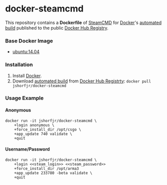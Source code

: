 # docker-steamcmd

This repository contains a **Dockerfile** of [SteamCMD](https://developer.valvesoftware.com/wiki/SteamCMD) for [Docker](https://www.docker.com)'s [automated build](https://hub.docker.com/r/jshorfjr/docker-steamcmd/) published to the public [Docker Hub Registry](https://registry.hub.docker.com).

### Base Docker Image
* [ubuntu:14.04](https://hub.docker.com/_/ubuntu/)

### Installation

1. Install [Docker](https://www.docker.com).
2. Download [automated build](https://hub.docker.com/r/jshorfjr/docker-steamcmd/~/dockerfile/) from [Docker Hub Registrty](https://registry.hub.docker.com/): `docker pull jshorfjr/docker-steamcmd`

### Usage Example
#### Anonymous
```
docker run -it jshorfjr/docker-steamcmd \
    +login anonymous \
    +force_install_dir /opt/csgo \
    +app_update 740 validate \
    +quit
```
#### Username/Password
```
docker run -it jshorfjr/docker-steamcmd \
    +login <<steam_login>> <<steam_password>>
    +force_install_dir /opt/arma3
    +app_update 233780 -beta validate \
    +quit
```
